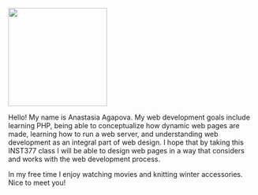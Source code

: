 <p align="left">
  <img src="http://www.centralsquareflorist.com/images/item/zoom_147205z-16101241450.jpg" width="200"/>

Hello! My name is Anastasia Agapova. My web development goals include learning PHP, being able to conceptualize how dynamic web pages are made, learning how to run a web server, and understanding web development as an integral part of web design. I hope that by taking this INST377 class I will be able to design web pages in a way that considers and works with the web development process.

In my free time I enjoy watching movies and knitting winter accessories. Nice to meet you!
</p>
